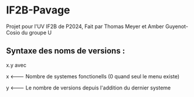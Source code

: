 # IF2B-Pavage
Projet pour l'UV IF2B de P2024, Fait par Thomas Meyer et Amber Guyenot-Cosio du groupe U


## Syntaxe des noms de versions :

x.y avec

x <--- Nombre de systemes fonctionells (0 quand seul le menu existe)

y <--- Le nombre de versions depuis l'addition du dernier systeme
